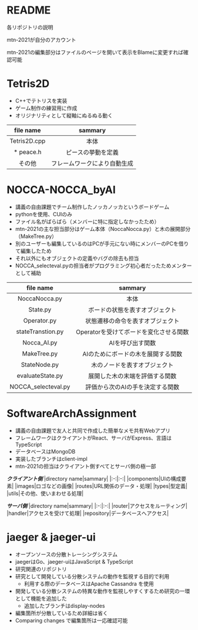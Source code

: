 # README 
各リポジトリの説明

mtn-2021が自分のアカウント

mtn-2021の編集部分はファイルのページを開いて表示をBlameに変更すれば確認可能

# Tetris2D
* C++でテトリスを実装
* ゲーム制作の練習用に作成
* オリジナリティとして縦軸にぬるぬる動く

|file name|sammary|
|:-:|:-:|
|Tetris2D.cpp|本体|
|* peace.h|ピースの挙動を定義|
|その他|フレームワークにより自動生成|

# NOCCA-NOCCA_byAI
* 講義の自由課題でチーム制作したノッカノッカというボードゲーム
* pythonを使用、CUIのみ
* ファイル名がばらばら（メンバーに特に指定しなかったため）
* mtn-2021の主な担当部分はゲーム本体（NoccaNocca.py）と木の展開部分（MakeTree.py）
* 別のユーザーも編集しているのはPCが手元にない時にメンバーのPCを借りて編集したため
* それ以外にもオブジェクトの定義やバグの除去も担当
* NOCCA_selecteval.pyの担当者がプログラミング初心者だったためメンターとして補助

|file name|sammary|
|:-:|:-:|
|NoccaNocca.py|本体|
|State.py|ボードの状態を表すオブジェクト|
|Operator.py|状態遷移の命令を表すオブジェクト|
|stateTranstion.py|Operatorを受けてボードを変化させる関数|
|Nocca_AI.py|AIを呼び出す関数|
|MakeTree.py|AIのためにボードの木を展開する関数|
|StateNode.py|木のノードを表すオブジェクト|
|evaluateState.py|展開した木の末端を評価する関数|
|NOCCA_selecteval.py|評価から次のAIの手を決定する関数|

# SoftwareArchAssignment
* 講義の自由課題で友人と共同で作成した簡単なメモ共有Webアプリ
* フレームワークはクライアントがReact、サーバがExpress、言語はTypeScript
* データベースはMongoDB
* 実装したブランチはclient-impl
* mtn-2021の担当はクライアント側すべてとサーバ側の極一部

***クライアント側***
|directory name|sammary|
|:-:|:-:|
|components|UIの構成要素|
|images|ロゴなどの画像|
|routes|URL関係のデータ・処理|
|types|型定義|
|utils|その他、使いまわせる処理|

***サーバ側***
|directory name|sammary|
|:-:|:-:|
|router|アクセスをルーティング|
|handler|アクセスを受けて処理|
|repository|データベースへアクセス|

# jaeger & jaeger-ui
* オープンソースの分散トレーシングシステム
* jaegerはGo、jaeger-uiはJavaScript & TypeScript
* 研究関連のリポジトリ
* 研究として開発している分散システムの動作を監視する目的で利用
  * 利用する際のデータベースはApache Cassandra を使用
* 開発している分散システムの特異な動作を監視しやすくするため研究の一環として機能を追加した
  * 追加したブランチはdisplay-nodes  
* 編集箇所が分散しているため詳細は省く
* Comparing changes で編集箇所は一応確認可能
